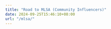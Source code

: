 ```yaml
---
title: "Road to MLSA (Community Influencers)"
date: 2024-09-25T15:46:10+08:00
url: "/mlsa/"
---
```


